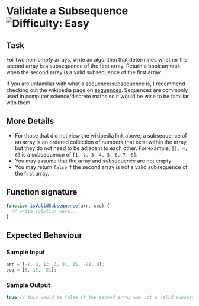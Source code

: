 # Validate a Subsequence ![Difficulty: Easy](https://img.shields.io/badge/Difficulty-Easy-brightgreen)

## Task

For two _non-empty_ arrays, write an algorithm that determines whether the second array is a subsequence of the first array. Return a boolean `true` when the second array is a valid subsequence of the first array.

If you are unfamiliar with what a sequence/subsequence is, I recommend checking out the wikipedia page on [sequences](https://en.wikipedia.org/wiki/Sequence). Sequences are commonly used in computer science/discrete maths so it would be wise to be familiar with them.

## More Details

- For those that did not view the wikipedia link above, a subsequence of an array is an ordered collection of numbers that exist within the array, but they do not need to be adjacent to each other. For example, `[2, 4, 6]` is a subsequence of `[1, 2, 3, 4, 5, 6, 7, 8]`.
- You may assume that the array and subsequence are not empty.
- You may return `false` if the second array is not a valid subsequence of the first array.

## Function signature

```javascript
function isValidSubsequence(arr, seq) {
  // write solution here...
}
```

## Expected Behaviour

### Sample Input

```javascript
arr = [-2, 6, 12, 3, 91, 15, -21, 8];
seq = [6, 15, -21];
```

### Sample Output

```javascript
true // this would be false if the second array was not a valid subsequence
```
